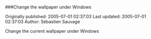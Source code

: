 ###Change the wallpaper under Windows

Originally published: 2005-07-01 02:37:03
Last updated: 2005-07-01 02:37:03
Author: Sébastien Sauvage

Change the current wallpaper under Windows